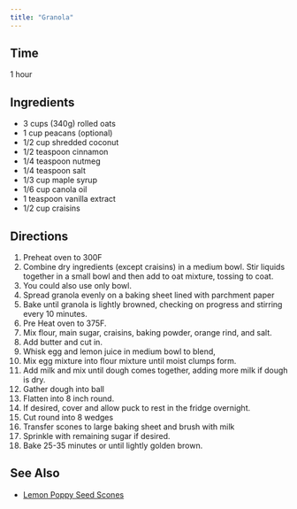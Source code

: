 ```yaml
---
title: "Granola"
---
```


## Time
1 hour

## Ingredients
* 3 cups  (340g) rolled oats
* 1 cup peacans (optional)
* 1/2 cup shredded coconut
* 1/2 teaspoon cinnamon
* 1/4 teaspoon nutmeg
* 1/4 teaspoon salt
* 1/3 cup maple syrup
* 1/6 cup canola oil
* 1 teaspoon vanilla extract
* 1/2 cup craisins


## Directions
1. Preheat oven to 300F
1. Combine dry ingredients (except craisins) in a medium bowl. Stir liquids together in a small bowl and then add to oat mixture, tossing to coat.
  1. You could also use only bowl.
1. Spread granola evenly on a baking sheet lined with parchment paper
1. Bake until granola is lightly browned, checking on progress and stirring every 10 minutes.
1. Pre Heat oven to 375F.
1. Mix flour, main sugar, craisins, baking powder, orange rind, and salt.
1. Add butter and cut in.
1. Whisk egg and lemon juice in medium bowl to blend,
1. Mix egg mixture into flour mixture until moist clumps form.
1. Add milk and mix until dough comes together, adding more milk if dough is dry.
1. Gather dough into ball
1. Flatten into 8 inch round.
1. If desired, cover and allow puck to rest in the fridge overnight.
1. Cut round into 8 wedges
1. Transfer scones to large baking sheet and brush with milk
1. Sprinkle with remaining sugar if desired.
1. Bake 25-35 minutes or until lightly golden brown.

## See Also
* [Lemon Poppy Seed Scones](/recipes/lemon-poppy-seed-scones)
